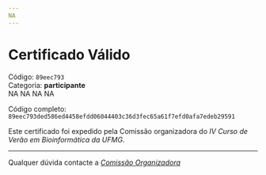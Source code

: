 ```yaml
---
NA
---
```


# Certificado Válido

Código: `89eec793`<br>
Categoria: **participante**<br>
NA
NA
NA
NA


Código completo: `89eec793ded586ed4458efdd06044403c36d3fec65a61f7efd0afa7edeb29591`


Este certificado foi expedido pela Comissão organizadora do *IV Curso de Verão em Bioinformática da UFMG*.

----

Qualquer dúvida contacte a [_Comissão Organizadora_](<mailto:cursobioinfoufmg@gmail.com$subject=[Certificados]>)

